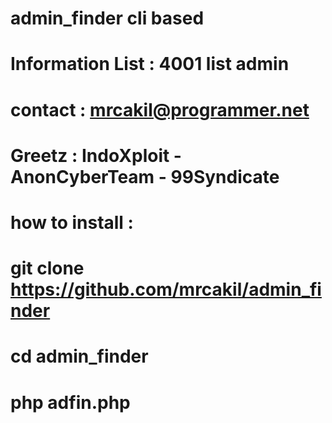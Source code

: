 # admin_finder cli based
# Information List : 4001 list admin
# contact : mrcakil@programmer.net
# Greetz : IndoXploit - AnonCyberTeam - 99Syndicate

# how to install :
# git clone https://github.com/mrcakil/admin_finder
# cd admin_finder
# php adfin.php
